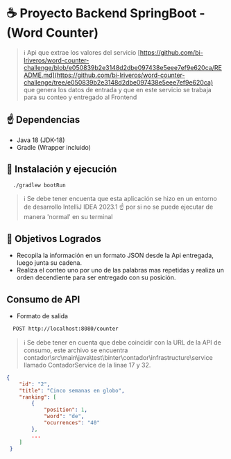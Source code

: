 # ☕️ Proyecto Backend SpringBoot - (Word Counter)

> ℹ️ Api que extrae los valores del servicio [https://github.com/bi-lriveros/word-counter-challenge/blob/e050839b2e3148d2dbe097438e5eee7ef9e620ca/README.md](https://github.com/bi-lriveros/word-counter-challenge/tree/e050839b2e3148d2dbe097438e5eee7ef9e620ca) que genera los datos de entrada y que en este servicio se trabaja para su conteo y entregado al Frontend

## ☝️ Dependencias
* Java 18 (JDK-18)
* Gradle (Wrapper incluido)

## 🚀 Instalación y ejecución
```bash
  ./gradlew bootRun
```

> ℹ️ Se debe tener encuenta que esta aplicación se hizo en un entorno de desarrollo IntelliJ IDEA 2023.1 ☝️ por si no se puede ejecutar de manera 'normal' en su terminal

## 🏁  Objetivos Logrados
* Recopila la información en un formato JSON desde la Api entregada, luego junta su cadena.
* Realiza el conteo uno por uno de las palabras mas repetidas y realiza un orden decendiente para ser entregado con su posición.

## Consumo de API

* Formato de salida
```bash
  POST http://localhost:8080/counter
```
> ℹ️  Se debe tener en cuenta que debe coincidir con la URL de la API de consumo, este archivo se encuentra contador\src\main\java\test\binter\contador\infrastructure\service llamado ContadorService de la linae 17 y 32.

```json
{
    "id": "2",
    "title": "Cinco semanas en globo",
    "ranking": [
        {
            "position": 1,
            "word": "de",
            "ocurrences": "40"
        },
        ...
    ]
 }
```

